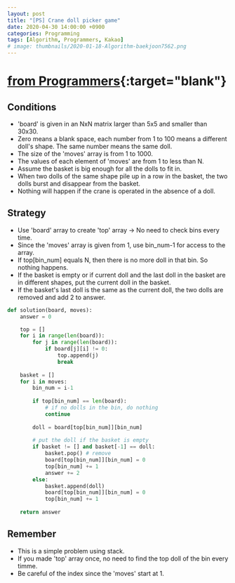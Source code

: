 ```yaml
---
layout: post
title: "[PS] Crane doll picker game"
date: 2020-04-30 14:00:00 +0900
categories: Programming
tags: [Algorithm, Programmers, Kakao]
# image: thumbnails/2020-01-18-Algorithm-baekjoon7562.png
---
```


# [from Programmers](https://programmers.co.kr/learn/courses/30/lessons/64061?language=python3){:target="blank"}

## Conditions

<!-- - board는 5x5보다 크고 30x30보다 작은 NxN 배열로 주어짐.
- 0은 빈 칸, 1~100의 각 숫자는 각기 다른 인형의 모양 의미. 같은 숫자는 같은 인형.
- moves 배열의 크기는 1 이상 1000 이하.
- moves 각 원소의 값은 1 이상 board 배열 가로 크기 이하인 자연수.
- 바구니는 모든 인형이 들어갈 수 있을 만큼 충분히 크다고 가정.
- 같은 모양의 인형 두 개가 바구니에 연속해서 쌓이게 되면 두 인형은 터지면서 바구니에서 사라짐.
- 인형이 없는 곳에서 크레인을 작동시키는 경우에는 아무런 일도 일어나지 않음. -->

- 'board' is given in an NxN matrix larger than 5x5 and smaller than 30x30.
- Zero means a blank space, each number from 1 to 100 means a different doll's shape. The same number means the same doll.
- The size of the 'moves' array is from 1 to 1000.
- The values of each element of 'moves' are from 1 to less than N.
- Assume the basket is big enough for all the dolls to fit in.
- When two dolls of the same shape pile up in a row in the basket, the two dolls burst and disappear from the basket.
- Nothing will happen if the crane is operated in the absence of a doll.

## Strategy

<!-- - board 배열을 사용해 top 배열 생성 -> 매 번 배열을 다 확인할 필요 없도록.
- moves 배열이 1부터 주어지므로 배열 접근을 위해 1씩 뺀 bin_num을 사용.
- 0행이 제일 위고 N-1행이 바닥이므로 인형을 뺄 때 top[bin_num]에 1씩 더함.
- 만약 top[bin_num]이 N과 같다면 그 bin에는 인형이 더이상 없음 -> 아무 일도 일어나지 않는다.
- 인형이 있을 때 만약 바구니가 비어있거나, 현재 인형과 바구니의 마지막 인형이 다른 모양이라면 현재 인형을 바구니에 넣는다.
- 만약 바구니의 마지막 인형이 현재 인형과 같다면, 두 인형은 사라지고 2개가 사라졌다고 answer에 더한다. -->

- Use 'board' array to create 'top' array -> No need to check bins every time.
- Since the 'moves' array is given from 1, use bin_num-1 for access to the array.
- If top[bin_num] equals N, then there is no more doll in that bin. So nothing happens.
- If the basket is empty or if current doll and the last doll in the basket are in different shapes, put the current doll in the basket.
- If the basket's last doll is the same as the current doll, the two dolls are removed and add 2 to answer.

```python
def solution(board, moves):
    answer = 0

    top = []
    for i in range(len(board)):
        for j in range(len(board)):
            if board[j][i] != 0:
                top.append(j)
                break
    
    basket = []
    for i in moves:
        bin_num = i-1
        
        if top[bin_num] == len(board):
            # if no dolls in the bin, do nothing
            continue
        
        doll = board[top[bin_num]][bin_num]
        
        # put the doll if the basket is empty
        if basket != [] and basket[-1] == doll:
            basket.pop() # remove
            board[top[bin_num]][bin_num] = 0
            top[bin_num] += 1
            answer += 2
        else:
            basket.append(doll)
            board[top[bin_num]][bin_num] = 0
            top[bin_num] += 1
    
    return answer
```

## Remember

<!-- - 스택을 활용한 간단한 문제이다.
- top 배열을 한 번만 만들어 두면 매 번 해당 bin의 가장 상단 인형을 찾을 필요가 없다.
- moves가 1부터이므로 인덱스 주의해야 한다. -->

- This is a simple problem using stack.
- If you made 'top' array once, no need to find the top doll of the bin every timme.
- Be careful of the index since the 'moves' start at 1.
